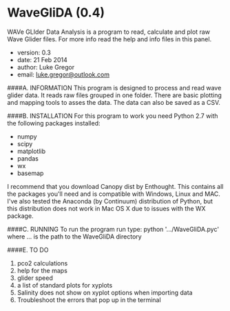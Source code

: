 WaveGliDA (0.4)
===============
WAVe GLIder Data Analysis is a program to read, calculate and plot raw Wave Glider files. 
For more info read the help and info files in this panel.
 
* version:    0.3
* date:       21 Feb 2014
* author:     Luke Gregor
* email:      luke.gregor@outlook.com

####A. INFORMATION
This program is designed to process and read wave glider data. It reads raw files grouped in one folder. There are basic plotting and mapping tools to asses the data. The data can also be saved as a CSV.


####B. INSTALLATION
For this program to work you need Python 2.7 with the following packages installed:
* numpy
* scipy
* matplotlib
* pandas
* wx
* basemap

I recommend that you download Canopy dist by Enthought. This contains all the packages you'll need and is compatible with Windows, Linux and MAC.
I've also tested the Anaconda (by Continuum) distribution of Python, but this distribution does not work in Mac OS X due to issues with the WX package. 


####C. RUNNING
To run the program run type:
    python '.../WaveGliDA.pyc'
where ... is the path to the WaveGliDA directory


####E. TO DO
1. pco2 calculations
2. help for the maps
3. glider speed
5. a list of standard plots for xyplots
6. Salinity does not show on xyplot options when importing data
9. Troubleshoot the errors that pop up in the terminal

